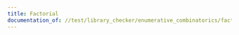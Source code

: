 ```yaml
---
title: Factorial
documentation_of: //test/library_checker/enumerative_combinatorics/factorial.test.py
---
```

